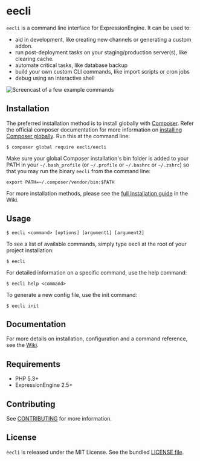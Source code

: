 # eecli

`eecli` is a command line interface for ExpressionEngine. It can be used to:

* aid in development, like creating new channels or generating a custom addon.
* run post-deployment tasks on your staging/production server(s), like clearing cache.
* automate critical tasks, like database backup
* build your own custom CLI commands, like import scripts or cron jobs
* debug using an interactive shell

![Screencast of a few example commands](https://github.com/rsanchez/eecli/wiki/images/home.gif)

## Installation

The preferred installation method is to install globally with [Composer](https://getcomposer.org/). Refer the official composer documentation for more information on [installing Composer globally](https://getcomposer.org/doc/00-intro.md#globally). Run this at the command line:

```
$ composer global require eecli/eecli
```

Make sure your global Composer installation's bin folder is added to your PATH in your `~/.bash_profile` (or `~/.profile` or `~/.bashrc` or `~/.zshrc`) so that you may run the binary `eecli` from the command line:

```
export PATH=~/.composer/vendor/bin:$PATH
```

For more installation methods, please see the [full Installation guide](https://github.com/rsanchez/eecli/wiki/Installation) in the Wiki.

## Usage

```
$ eecli <command> [options] [argument1] [argument2]
```

To see a list of available commands, simply type eecli at the root of your project installation:

```
$ eecli
```

For detailed information on a specific command, use the help command:

```
$ eecli help <command>
```

To generate a new config file, use the init command:

```
$ eecli init
```

## Documentation

For more details on installation, configuration and a command reference, see the [Wiki](https://github.com/rsanchez/eecli/wiki).

## Requirements

* PHP 5.3+
* ExpressionEngine 2.5+

## Contributing

See [CONTRIBUTING](https://github.com/rsanchez/eecli/blob/master/CONTRIBUTING.md) for more information.

## License

`eecli` is released under the MIT License. See the bundled [LICENSE file](https://github.com/rsanchez/eecli/blob/master/LICENSE.txt).